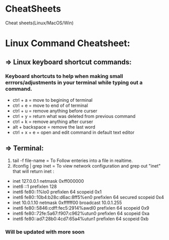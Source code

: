 # CheatSheets
Cheat sheets(Linux/MacOS/Win)

# Linux Command Cheatsheet:

## => Linux keyboard shortcut commands:
### Keyboard shortcuts to help when making small errrors/adjustments in your terminal while typing out a command.
- ctrl + a = move to begining of terminal
- ctrl + e = move to end of of terminal
- ctrl + u = remove anything before curser
- ctrl + y = return what was deleted from previous command
- ctrl + k  = remove anything after curser
- alt + backspace = remove the last word
- ctrl + x + e = open and edit command in default text editor

## => Terminal:
1. tail -f file-name = To Follow enteries into a file in realtime.
2. ifconfig | grep inet  = To view network configuration and grep out "inet" that will return inet <ip>:
 * inet 127.0.0.1 netmask 0xff000000 
 * inet6 ::1 prefixlen 128 
 * inet6 fe80::1%lo0 prefixlen 64 scopeid 0x1 
 * inet6 fe80::10b4:b28c:d6ac:8ff5%en0 prefixlen 64 secured scopeid 0x4 
 * inet 10.0.1.10 netmask 0xffffff00 broadcast 10.0.1.255
 * inet6 fe80::5846:cdff:fec5:2914%awdl0 prefixlen 64 scopeid 0x9
 * inet6 fe80::72fe:5a67:f907:c962%utun0 prefixlen 64 scopeid 0xa
 * inet6 fe80::ad7:28b0:4cd7:65a4%utun1 prefixlen 64 scopeid 0xb

### Will be updated with more soon
